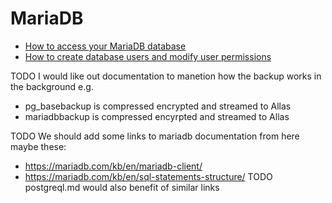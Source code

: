 # MariaDB


* [How to access your MariaDB database](mariadb-accessing.md)
* [How to create database users and modify user permissions](mariadb-permissions.md)

TODO I would like out documentation to manetion how the backup works in the background e.g. 
  * pg_basebackup is compressed encrypted and streamed to Allas
  * mariadbbackup is compressed encyrpted and streamed to Allas

TODO We should add some links to mariadb documentation from here maybe these:
  * https://mariadb.com/kb/en/mariadb-client/
  * https://mariadb.com/kb/en/sql-statements-structure/
TODO postgreql.md would also benefit of similar links
